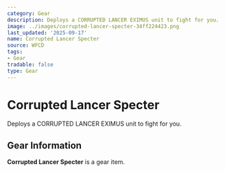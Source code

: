 ```yaml
---
category: Gear
description: Deploys a CORRUPTED LANCER EXIMUS unit to fight for you.
image: ../images/corrupted-lancer-specter-34ff224423.png
last_updated: '2025-09-17'
name: Corrupted Lancer Specter
source: WFCD
tags:
- Gear
tradable: false
type: Gear
---
```


# Corrupted Lancer Specter

Deploys a CORRUPTED LANCER EXIMUS unit to fight for you.

## Gear Information

**Corrupted Lancer Specter** is a gear item.

